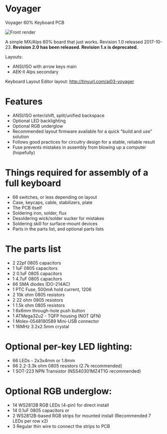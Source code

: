 # Voyager
Voyager 60% Keyboard PCB

![Front render](https://raw.githubusercontent.com/ai03-2725/Voyager/Rev1/Renders/Front.png?rev=1.0)

A simple MX/Alps 60% board that just works.
Revision 1.0 released 2017-10-23.
**Revision 2.0 has been released. Revision 1.x is deprecated.**

Layouts:

 * ANSI/ISO with arrow keys main
 * AEK-II Alps secondary

Keyboard Layout Editor layout: http://tinyurl.com/ai03-voyager 
 
# Features
 
 * ANSI/ISO enter/shift, split/unified backspace
 * Optional LED backlighting
 * Optional RGB underglow
 * Recommended layout firmware available for a quick "build and use" solution
 * Follows good practices for circuitry design for a stable, reliable result
 * Fuse prevents mistakes in assembly from blowing up a computer (hopefully)

# Things required for assembly of a full keyboard

 * 66 switches, or less depending on layout
 * Case, keycaps, cable, stabilizers, plate
 * The PCB itself
 * Soldering iron, solder, flux
 * Desoldering wick/solder sucker for mistakes
 * Soldering skill for surface-mount devices
 * Parts in the parts list, and optional parts lists

# The parts list

 * 2	22pf 0805 capacitors
 * 1 	1uF 0805 capacitors
 * 2	0.1uF 0805 capacitors
 * 1	4.7uF 0805 capacitors
 * 66	SMA diodes (DO-214AC)
 * 1	PTC Fuse, 500mA hold current, 1206
 * 2	10k ohm 0805 resistors
 * 2	22 ohm 0805 resistors
 * 1	1.5k ohm 0805 resistors
 * 1	6x6mm through-hole push button
 * 1	ATMega32u2 - TQFP housing (NOT QFN)
 * 1	Molex-0548190589 Mini-USB connector
 * 1	16MHz 3.2x2.5mm crystal
 
# Optional per-key LED lighting:

 * 66	LEDs - 2x3x4mm or 1.8mm
 * 66	2.2-3.3k ohm 0805 resistors (2.7k recommended)
 * 1	SOT-223 NPN Transistor (NSS40301MZ4T1G recommended)
 
# Optional RGB underglow:

 * 14	WS2812B RGB LEDs (4-pin) for direct install
 * 14	0.1uF 0805 capacitors 
   or
 * 2	WS2812B-based RGB strips for mounted install (Recommended 7 LEDs per row x2)
 * 3	Regular thin wire to connect the strips to PCB
